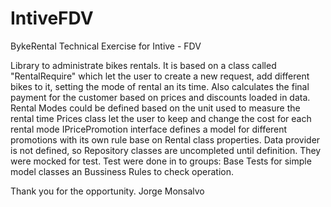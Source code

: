 # IntiveFDV
BykeRental
Technical Exercise for Intive - FDV

Library to administrate bikes rentals. It is based on a class called "RentalRequire" which let the user to create a new request, add different bikes to it, setting the mode of rental an its time. Also calculates the final payment for the customer based on prices and discounts loaded in data.
Rental Modes could be defined based on the unit used to measure the rental time
Prices class let the user to keep and change the cost for each rental mode
IPricePromotion interface defines a model for different promotions with its own rule base on Rental class properties.
Data provider is not defined, so Repository classes are uncompleted until definition. They were mocked for test.
Test were done in to groups: Base Tests for simple model classes an Bussiness Rules to check operation.

Thank you for the opportunity.
Jorge Monsalvo
